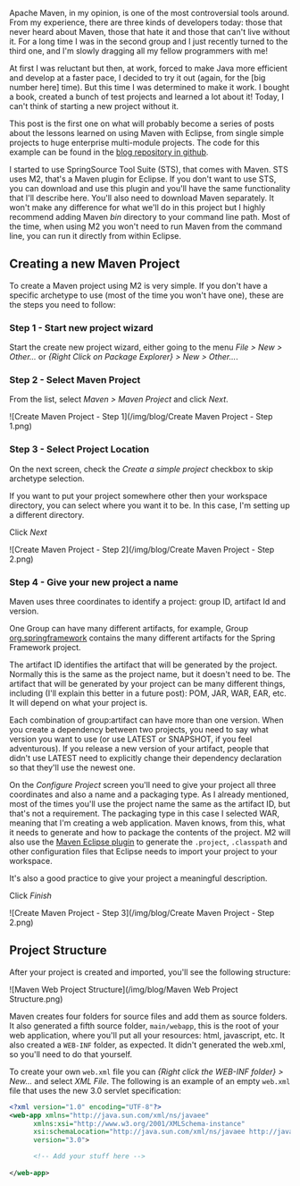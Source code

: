 Apache Maven, in my opinion, is one of the most controversial tools around. From my experience, there are three kinds of developers today: those that never heard about Maven, those that hate it and those that can't live without it. For a long time I was in the second group and I just recently turned to the third one, and I'm slowly dragging all my fellow programmers with me!

At first I was reluctant but then, at work, forced to make Java more efficient and develop at a faster pace, I decided to try it out (again, for the [big number here] time). But this time I was determined to make it work. I bought a book, created a bunch of test projects and learned a lot about it! Today, I can't think of starting a new project without it.

<!-- more -->

This post is the first one on what will probably become a series of posts about the lessons learned on using Maven with Eclipse, from single simple projects to huge enterprise multi-module projects. The code for this example can be found in the [blog repository in github](https://github.com/visola/bearprogrammer-examples).

I started to use SpringSource Tool Suite (STS), that comes with Maven. STS uses M2, that's a Maven plugin for Eclipse. If you don't want to use STS, you can download and use this plugin and you'll have the same functionality that I'll describe here. You'll also need to download Maven separately. It won't make any difference for what we'll do in this project but I highly recommend adding Maven <em>bin</em> directory to your command line path. Most of the time, when using M2 you won't need to run Maven from the command line, you can run it directly from within Eclipse.

 ## Creating a new Maven Project

To create a Maven project using M2 is very simple. If you don't have a specific archetype to use (most of the time you won't have one), these are the steps you need to follow:

### Step 1 - Start new project wizard

Start the create new project wizard, either going to the menu *File > New > Other...* or *{Right Click on Package Explorer} > New > Other...*.

### Step 2 - Select Maven Project

From the list, select *Maven > Maven Project* and click *Next*.

![Create Maven Project - Step 1](/img/blog/Create Maven Project - Step 1.png)

### Step 3 - Select Project Location

On the next screen, check the *Create a simple project* checkbox to skip archetype selection. 

If you want to put your project somewhere other then your workspace directory, you can select where you want it to be. In this case, I'm setting up a different directory. 

Click *Next*

![Create Maven Project - Step 2](/img/blog/Create Maven Project - Step 2.png)

### Step 4 - Give your new project a name

Maven uses three coordinates to identify a project: group ID, artifact Id and version. 

One Group can have many different artifacts, for example, Group [org.springframework](http://search.maven.org/#search|ga|1|g%3Aorg.springframework) contains the many different artifacts for the Spring Framework project.

The artifact ID identifies the artifact that will be generated by the project. Normally this is the same as the project name, but it doesn't need to be. The artifact that will be generated by your project can be many different things, including (I'll explain this better in a future post): POM, JAR, WAR, EAR, etc. It will depend on what your project is. 

Each combination of group:artifact can have more than one version. When you create a dependency between two projects, you need to say what version you want to use (or use LATEST or SNAPSHOT, if you feel adventurous). If you release a new version of your artifact, people that didn't use LATEST need to explicitly change their dependency declaration so that they'll use the newest one.

On the *Configure Project* screen you'll need to give your project all three coordinates and also a name and a packaging type. As I already mentioned, most of the times you'll use the project name the same as the artifact ID, but that's not a requirement. The packaging type in this case I selected WAR, meaning that I'm creating a web application. Maven knows, from this, what it needs to generate and how to package the contents of the project. M2 will also use the [Maven Eclipse plugin](http://maven.apache.org/plugins/maven-eclipse-plugin/) to generate the `.project`, `.classpath` and other configuration files that Eclipse needs to import your project to your workspace.

It's also a good practice to give your project a meaningful description.

Click *Finish*

![Create Maven Project - Step 3](/img/blog/Create Maven Project - Step 2.png)

## Project Structure

After your project is created and imported, you'll see the following structure:

![Maven Web Project Structure](/img/blog/Maven Web Project Structure.png)

Maven creates four folders for source files and add them as source folders. It also generated a fifth source folder, `main/webapp`, this is the root of your web application, where you'll put all your resources: html, javascript, etc. It also created a `WEB-INF` folder, as expected. It didn't generated the web.xml, so you'll need to do that yourself.

To create your own `web.xml` file you can *{Right click the WEB-INF folder} > New...* and select *XML File*. The following is an example of an empty `web.xml` file that uses the new 3.0 servlet specification:

```xml
<?xml version="1.0" encoding="UTF-8"?>
<web-app xmlns="http://java.sun.com/xml/ns/javaee"
      xmlns:xsi="http://www.w3.org/2001/XMLSchema-instance"
      xsi:schemaLocation="http://java.sun.com/xml/ns/javaee http://java.sun.com/xml/ns/javaee/web-app_3_0.xsd"
      version="3.0"> 

      <!-- Add your stuff here -->
	
</web-app>
```
